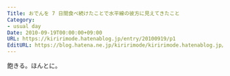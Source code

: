 ```yaml
---
Title: おでんを 7 日間食べ続けたことで水平線の彼方に見えてきたこと
Category:
- usual day
Date: 2010-09-19T00:00:00+09:00
URL: https://kiririmode.hatenablog.jp/entry/20100919/p1
EditURL: https://blog.hatena.ne.jp/kiririmode/kiririmode.hatenablog.jp/atom/entry/8454420450078211577
---
```



飽きる。ほんとに。
